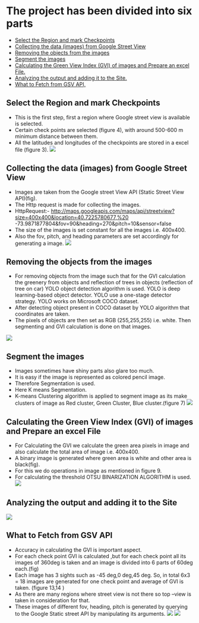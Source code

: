 # The project has been divided into six parts 
* [Select the Region and mark Checkpoints](#Select-the-Region-and-mark-Checkpoints)
* [Collecting the data (images) from Google Street View](#Collecting-the-data-(images)-from-Google-Street-View)
* [Removing the objects from the images](#Removing-the-objects-from-the-images)
* [Segment the images](#Segment-the-images) 
* [Calculating the Green View Index (GVI) of images and Prepare an excel File.](#Calculating-the-Green-View-Index-(GVI)-of-images-and-Prepare-an-excel-File) 
* [Analyzing the output and adding it to the Site.](#Analyzing-the-output-and-adding-it-to-the-Site)
* [What to Fetch from GSV API,](#What-to-Fetch-from-GSV-API?)

## Select the Region and mark Checkpoints
* This is the first step, first a region where Google street view is available is selected. 
* Certain check points are selected (figure 4), with around 500-600 m minimum distance between 
them. 
* All the latitudes and longitudes of the checkpoints are stored in a excel file (figure 3).
![](images/34.JPG)

## Collecting the data (images) from Google Street View
* Images are taken from the Google street View API (Static Street View API)(fig). 
* The Http request is made for collecting the images. 
* HttpRequest:-
http://maps.googleapis.com/maps/api/streetview?size=400x400&location=40.7225780677,%20
-73.9871877804&fov=90&heading=270&pitch=10&sensor=false
* The size of the images is set constant for all the images i.e. 400x400. 
* Also the fov, pitch, and heading parameters are set accordingly for generating a image.
![](images/5.JPG)

## Removing the objects from the images
* For removing objects from the image such that for the GVI calculation the greenery from 
objects and reflection of trees in objects (reflection of tree on car) YOLO object detection 
algorithm is used. YOLO is deep learning-based object detector. YOLO use a one-stage 
detector strategy. YOLO works on Microsoft COCO dataset. 
* After detecting object present in COCO dataset by YOLO algorithm that coordinates are taken. 
* The pixels of objects are then set as RGB (255,255,255) i.e. white. Then segmenting and GVI 
calculation is done on that images.

![](images/6.JPG)

## Segment the images
* Images sometimes have shiny parts also glare too much. 
* It is easy if the image is represented as colored pencil image. 
* Therefore Segmentation is used. 
* Here K means Segmentation. 
* K-means Clustering algorithm is applied to segment image as its make clusters of image as Red 
cluster, Green Cluster, Blue cluster.(figure 7)
![](images/8.JPG)

## Calculating the Green View Index (GVI) of images and Prepare an excel File
* For Calculating the GVI we calculate the green area pixels in image and also calculate the total 
area of image i.e. 400x400. 
* A binary image is generated where green area is white and other area is black(fig). 
* For this we do operations in image as mentioned in figure 9. 
* For calculating the threshold OTSU BINARIZATION ALGORITHM is used.
![](images/9.JPG)

## Analyzing the output and adding it to the Site
![](images/1112.JPG)

## What to Fetch from GSV API
* Accuracy in calculating the GVI is important aspect. 
* For each check point GVI is calculated ,but for each check point all its images of 360deg is 
taken and an image is divided into 6 parts of 60deg each.(fig) 
* Each image has 3 sights such as -45 deg,0 deg,45 deg. So, in total 6x3 = 18 images are 
generated for one check point and average of GVI is taken. (figure 13,14 ) 
* As there are many regions where street view is not there so top –view is taken in consideration 
for that. 
* These images of different fov, heading, pitch is generated by querying to the Google Static 
street API by manipulating its arguments.
![](images/13.JPG)
![](images/14.JPG)
